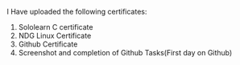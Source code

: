 I Have uploaded the following certificates:
1. Sololearn C certificate
2. NDG Linux Certificate
3. Github Certificate
4. Screenshot and completion of Github Tasks(First day on Github)
